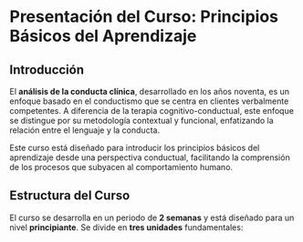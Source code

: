 # Presentación del Curso: Principios Básicos del Aprendizaje

## Introducción
El **análisis de la conducta clínica**, desarrollado en los años noventa, es un enfoque basado en el conductismo que se centra en clientes verbalmente competentes. A diferencia de la terapia cognitivo-conductual, este enfoque se distingue por su metodología contextual y funcional, enfatizando la relación entre el lenguaje y la conducta.

Este curso está diseñado para introducir los principios básicos del aprendizaje desde una perspectiva conductual, facilitando la comprensión de los procesos que subyacen al comportamiento humano.

## Estructura del Curso
El curso se desarrolla en un periodo de **2 semanas** y está diseñado para un nivel **principiante**. Se divide en **tres unidades** fundamentales:
